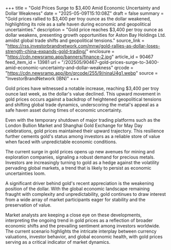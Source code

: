 +++
title = "Gold Prices Surge to $3,400 Amid Economic Uncertainty and Dollar Weakness"
date = "2025-05-09T15:10:08Z"
draft = false
summary = "Gold prices rallied to $3,400 per troy ounce as the dollar weakened, highlighting its role as a safe haven during economic and geopolitical uncertainties."
description = "Gold price reaches $3,400 per troy ounce as dollar weakens, presenting growth opportunities for Aston Bay Holdings Ltd. amidst global trade shifts and geopolitical tensions."
source_link = "https://rss.investorbrandnetwork.com/mnw/gold-rallies-as-dollar-loses-strength-china-expands-gold-trading/"
enclosure = "https://cdn.newsramp.app/banners/finance-2.jpg"
article_id = 90467
feed_item_id = 13981
url = "/202505/90467-gold-prices-surge-to-3400-amid-economic-uncertainty-and-dollar-weakness"
qrcode = "https://cdn.newsramp.app/ibn/qrcode/255/9/ninaU4g1.webp"
source = "InvestorBrandNetwork (IBN)"
+++

<p>Gold prices have witnessed a notable increase, reaching $3,400 per troy ounce last week, as the dollar's value declined. This upward movement in gold prices occurs against a backdrop of heightened geopolitical tensions and shifting global trade dynamics, underscoring the metal's appeal as a safe haven asset during times of economic uncertainty.</p><p>Even with the temporary shutdown of major trading platforms such as the London Bullion Market and Shanghai Gold Exchange for May Day celebrations, gold prices maintained their upward trajectory. This resilience further cements gold's status among investors as a reliable store of value when faced with unpredictable economic conditions.</p><p>The current surge in gold prices opens up new avenues for mining and exploration companies, signaling a robust demand for precious metals. Investors are increasingly turning to gold as a hedge against the volatility pervading global markets, a trend that is likely to persist as economic uncertainties loom.</p><p>A significant driver behind gold's recent appreciation is the weakening position of the dollar. With the global economic landscape remaining fraught with complexity and unpredictability, gold continues to draw interest from a wide array of market participants eager for stability and the preservation of value.</p><p>Market analysts are keeping a close eye on these developments, interpreting the ongoing trend in gold prices as a reflection of broader economic shifts and the prevailing sentiment among investors worldwide. The current scenario highlights the intricate interplay between currency valuations, investor behavior, and global economic health, with gold prices serving as a critical indicator of market dynamics.</p>